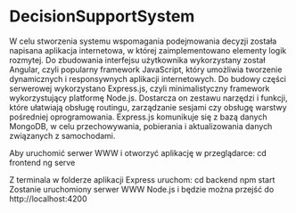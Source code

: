 # DecisionSupportSystem

W celu stworzenia systemu wspomagania podejmowania decyzji została napisana aplikacja internetowa, w której zaimplementowano elementy logik rozmytej. Do zbudowania interfejsu użytkownika wykorzystany został Angular, czyli popularny framework JavaScript, który umożliwia tworzenie dynamicznych i responsywnych aplikacji internetowych. Do budowy części serwerowej wykorzystano Express.js, czyli minimalistyczny framework wykorzystujący platformę Node.js. Dostarcza on zestawu narzędzi i funkcji, które ułatwiają obsługę routingu, zarządzanie sesjami czy obsługę warstwy pośredniej oprogramowania. Express.js komunikuje się z bazą danych MongoDB, w celu przechowywania, pobierania i aktualizowania danych związanych z samochodami. 
 
Aby uruchomić serwer WWW i otworzyć aplikację w przeglądarce:
cd frontend
ng serve

Z terminala w folderze aplikacji Express uruchom:
cd backend
npm start
Zostanie uruchomiony serwer WWW Node.js i będzie można przejść do http://localhost:4200
